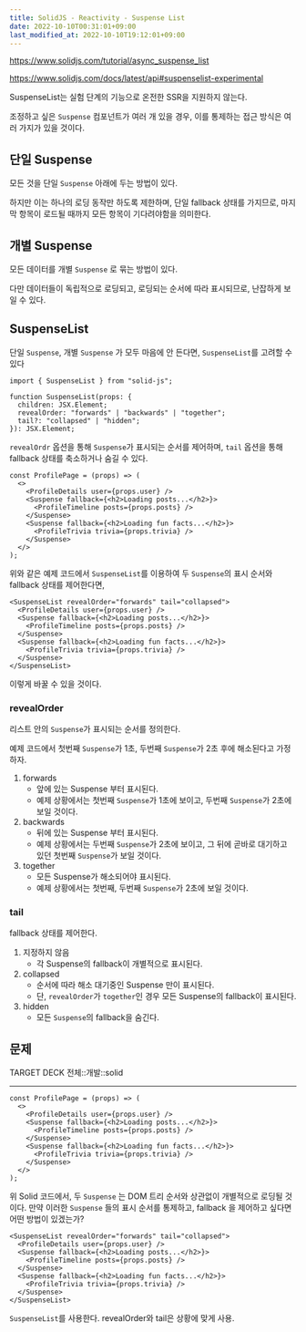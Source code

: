 ```yaml
---
title: SolidJS - Reactivity - Suspense List
date: 2022-10-10T00:31:01+09:00
last_modified_at: 2022-10-10T19:12:01+09:00
---
```


https://www.solidjs.com/tutorial/async_suspense_list

https://www.solidjs.com/docs/latest/api#suspenselist-experimental

SuspenseList는 실험 단계의 기능으로 온전한 SSR을 지원하지 않는다.

조정하고 싶은 `Suspense` 컴포넌트가 여러 개 있을 경우, 이를 통제하는 접근 방식은 여러 가지가 있을 것이다.

## 단일 Suspense

모든 것을 단일 `Suspense` 아래에 두는 방법이 있다.

하지만 이는 하나의 로딩 동작만 하도록 제한하며, 단일 fallback 상태를 가지므로, 마지막 항목이 로드될 때까지 모든 항목이 기다려야함을 의미한다.

## 개별 Suspense

모든 데이터를 개별 `Suspense` 로 묶는 방법이 있다.

다만 데이터들이 독립적으로 로딩되고, 로딩되는 순서에 따라 표시되므로, 난잡하게 보일 수 있다.

## SuspenseList

단일 `Suspense`, 개별 `Suspense` 가 모두 마음에 안 든다면, `SuspenseList`를 고려할 수 있다

```tsx
import { SuspenseList } from "solid-js";

function SuspenseList(props: {
  children: JSX.Element;
  revealOrder: "forwards" | "backwards" | "together";
  tail?: "collapsed" | "hidden";
}): JSX.Element;
```

`revealOrdr` 옵션을 통해 `Suspense`가 표시되는 순서를 제어하며, `tail` 옵션을 통해 fallback 상태를 축소하거나 숨길 수 있다.

```tsx
const ProfilePage = (props) => (
  <>
    <ProfileDetails user={props.user} />
    <Suspense fallback={<h2>Loading posts...</h2>}>
      <ProfileTimeline posts={props.posts} />
    </Suspense>
    <Suspense fallback={<h2>Loading fun facts...</h2>}>
      <ProfileTrivia trivia={props.trivia} />
    </Suspense>
  </>
);
```

위와 같은 예제 코드에서 `SuspenseList`를 이용하여 두 `Suspense`의 표시 순서와 fallback 상태를 제어한다면,

```tsx
<SuspenseList revealOrder="forwards" tail="collapsed">
  <ProfileDetails user={props.user} />
  <Suspense fallback={<h2>Loading posts...</h2>}>
    <ProfileTimeline posts={props.posts} />
  </Suspense>
  <Suspense fallback={<h2>Loading fun facts...</h2>}>
    <ProfileTrivia trivia={props.trivia} />
  </Suspense>
</SuspenseList>
```

이렇게 바꿀 수 있을 것이다.

### revealOrder

리스트 안의 `Suspense`가 표시되는 순서를 정의한다.

예제 코드에서 첫번째 `Suspense`가 1초, 두번째 `Suspense`가 2초 후에 해소된다고 가정하자.

1. forwards
	- 앞에 있는 Suspense 부터 표시된다.
	- 예제 상황에서는 첫번째 `Suspense`가 1초에 보이고, 두번째 `Suspense`가 2초에 보일 것이다.
2. backwards
	- 뒤에 있는 Suspense 부터 표시된다.
	- 예제 상황에서는 두번째 `Suspense`가 2초에 보이고, 그 뒤에 곧바로 대기하고 있던 첫번째 `Suspense`가 보일 것이다.
3. together
	- 모든 Suspense가 해소되어야 표시된다.
	- 예제 상황에서는 첫번째, 두번째 `Suspense`가 2초에 보일 것이다.

### tail

fallback 상태를 제어한다.

1. 지정하지 않음
	- 각 Suspense의 fallback이 개별적으로 표시된다.
2. collapsed
	- 순서에 따라 해소 대기중인 Suspense 만이 표시된다.
	- 단, `revealOrder`가 `together`인 경우 모든 Suspense의 fallback이 표시된다.
3. hidden
	- 모든 `Suspense`의 fallback을 숨긴다.

## 문제

TARGET DECK
전체::개발::solid

---

<!--ankiQ-->

```tsx
const ProfilePage = (props) => (
  <>
    <ProfileDetails user={props.user} />
    <Suspense fallback={<h2>Loading posts...</h2>}>
      <ProfileTimeline posts={props.posts} />
    </Suspense>
    <Suspense fallback={<h2>Loading fun facts...</h2>}>
      <ProfileTrivia trivia={props.trivia} />
    </Suspense>
  </>
);
```

위 Solid 코드에서, 두 `Suspense` 는 DOM 트리 순서와 상관없이 개별적으로 로딩될 것이다. 만약 이러한 `Suspense` 들의 표시 순서를 통제하고, fallback 을 제어하고 싶다면 어떤 방법이 있겠는가?

<!--ankiA-->

```tsx
<SuspenseList revealOrder="forwards" tail="collapsed">
  <ProfileDetails user={props.user} />
  <Suspense fallback={<h2>Loading posts...</h2>}>
    <ProfileTimeline posts={props.posts} />
  </Suspense>
  <Suspense fallback={<h2>Loading fun facts...</h2>}>
    <ProfileTrivia trivia={props.trivia} />
  </Suspense>
</SuspenseList>
```

`SuspenseList`를 사용한다. revealOrder와 tail은 상황에 맞게 사용.

<!--ankiE-->
<!--ID: 1665116359312-->
